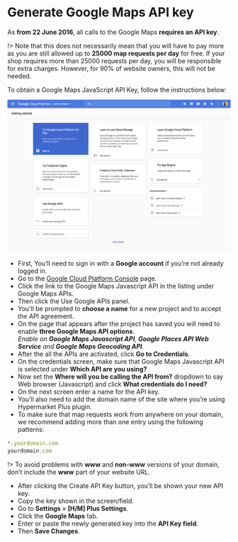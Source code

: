 # Generate Google Maps API key

As **from 22 June 2016**, all calls to the Google Maps **requires an API key**.

!> Note that this does not necessarily mean that you will have to pay more as you are still allowed up to **25000 map requests per day** for free. If your shop requires more than 25000 requests per day, you will be responsible for extra charges. However, for 90% of website owners, this will not be needed.

To obtain a Google Maps JavaScript API Key, follow the instructions below:

![Google cloud platform console](img/google-cloud-platform-console.png)

* First, You’ll need to sign in with a **Google account** if you’re not already logged in.
* Go to the [Google Cloud Platform Console](https://console.cloud.google.com/start) page.
* Click the link to the Google Maps Javascript API in the listing under Google Maps APIs.
* Then click the Use Google APIs panel.
* You’ll be prompted to **choose a name** for a new project and to accept the API agreement.
* On the page that appears after the project has saved you will need to enable **three Google Maps API options**.<br/> 
*Enable on **Google Maps Javascript API**, **Google Places API Web Service** and **Google Maps Geocoding API**.*
* After the all the APIs are activated, click **Go to Credentials**.
* On the credentials screen, make sure that Google Maps Javascript API is selected under **Which API are you using?**
* Now set the **Where will you be calling the API from?** dropdown to say Web browser (Javascript) and click **What credentials do I need?**
* On the next screen enter a name for the API key.
* You’ll also need to add the domain name of the site where you’re using Hypermarket Plus plugin.
* To make sure that map requests work from anywhere on your domain, we recommend adding more than one entry using the following patterns:
```js
*.yourdomain.com
yourdomain.com
```

!> To avoid problems with **www** and **non-www** versions of your domain, don’t include the **www** part of your website URL.

* After clicking the Create API Key button, you’ll be shown your new API key.
* Copy the key shown in the screen/field.
* Go to **Settings** » **[H/M] Plus Settings**.
* Click the **Google Maps** tab.
* Enter or paste the newly generated key into the **API Key field**.
* Then **Save Changes**.
